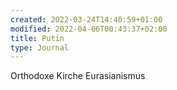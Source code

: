```yaml
---
created: 2022-03-24T14:40:59+01:00
modified: 2022-04-06T00:43:37+02:00
title: Putin
type: Journal
---
```


Orthodoxe Kirche
Eurasianismus
